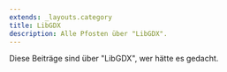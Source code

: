```yaml
---
extends: _layouts.category
title: LibGDX
description: Alle Pfosten über "LibGDX".
---
```

          
Diese Beiträge sind über "LibGDX", wer hätte es gedacht.
          